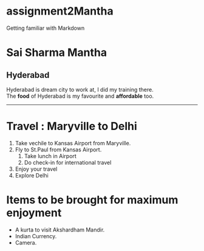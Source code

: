 # assignment2Mantha
Getting familiar with Markdown

# Sai Sharma Mantha
## Hyderabad

Hyderabad is dream city to work at, I did my training there.<br>
The **food** of Hyderabad is my favourite and **affordable** too.

--- 
# Travel : Maryville to Delhi

1. Take vechile to Kansas Airport from Maryville.
2. Fly to St.Paul from Kansas Airport.
   1. Take lunch in Airport
   2. Do check-in for international travel
3. Enjoy your travel
4. Explore Delhi   

# Items to be brought for maximum enjoyment

* A kurta to visit Akshardham Mandir.
* Indian Currency.
* Camera.
